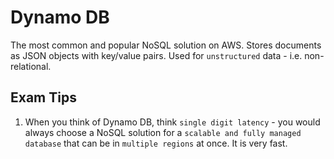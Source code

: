 # Dynamo DB

The most common and popular NoSQL solution on AWS. Stores documents as JSON objects with key/value pairs. Used for `unstructured` data - i.e. non-relational.



## Exam Tips

1. When you think of Dynamo DB, think `single digit latency` - you would always choose a NoSQL solution for a `scalable and fully managed database` that can be in `multiple regions` at once. It is very fast.